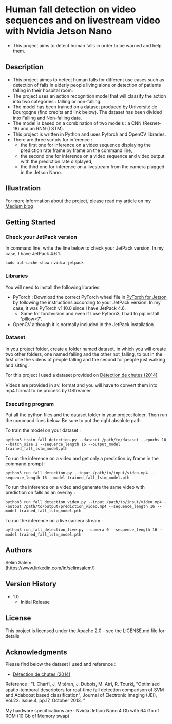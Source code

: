 # Human fall detection on video sequences and on livestream video with Nvidia Jetson Nano
* This project aims to detect human falls in order to be warned and help them.
  
## Description

* This project aimes to detect human falls for different use cases such as detection of falls in elderly people living alone or detection of patients falling in their hospital room.
* The project uses an action recognition model that will classify the action into two categories : falling or non-falling. 
* The model has been trained on a dataset produced by Université de Bourgogne (find credits and link below). The dataset has been divided into Falling and Non-falling data.
* The model is based on a combination of two models : a CNN (Resnet-18) and an RNN (LSTM).
* This project is written in Python and uses Pytorch and OpenCV libraries.
* There are three scripts for inference :
  * the first one for inference on a video sequence displaying the prediction rate frame by frame on the command line,
  * the second one for inference on a video sequence and video output with the prediction rate displayed,
  * the third one for inference on a livestream from the camera plugged in the Jetson Nano.

## Illustration

For more information about the project, please read my article on my [Medium blog](https://selim-salem.medium.com)

## Getting Started

### Check your JetPack version
In command line, write the line below to check your JetPack version. In my case, I have JetPack 4.6.1.
```
sudo apt-cache show nvidia-jetpack
```

### Libraries

You will need to install the following libraries:
* PyTorch : Download the correct PyTorch wheel file in [PyTorch for Jetson](https://forums.developer.nvidia.com/t/pytorch-for-jetson/72048) by following the instructions according to your JetPack version. In my case, it was PyTorch v1.10.0 since I have JetPack 4.6.
  * Same for torchvision and even if I use Python3, I had to pip install 'pillow<7'.
* OpenCV although it is normally included in the JetPack installation

### Dataset

In you project folder, create a folder named dataset, in which you will create two other folders, one named falling and the other not_falling, to put in the first one the videos of people falling and the second for people just walking and sitting. 

For this project I used a dataset provided on [Détection de chutes (2014)](https://search-data.ubfc.fr/ub/FR-13002091000019-2024-04-09_Fall-Detection-Dataset.html)

Videos are provided in avi format and you will have to convert them into mp4 format to be process by GStreamer. 

### Executing program

Put all the python files and the dataset folder in your project folder. Then run the command lines below. Be sure to put the right absolute path. 

To train the model on your dataset :
```
python3 train_fall_detection.py --dataset /path/to/dataset --epochs 10 --batch_size 1 --sequence_length 16 --output_model trained_fall_lstm_model.pth
```
To run the inference on a video and get only a prediction by frame in the command prompt :
```
python3 run_fall_detection.py --input /path/to/input/video.mp4 --sequence_length 16 --model trained_fall_lstm_model.pth
```
To run the inference on a video and generate the same video with prediction on falls as an overlay :
```
python3 run_fall_detection_video.py --input /path/to/input/video.mp4 --output /path/to/output/prediction_video.mp4 --sequence_length 16 --model trained_fall_lstm_model.pth
```
To run the inference on a live camera stream :
```
python3 run_fall_detection_live.py --camera 0 --sequence_length 16 --model trained_fall_lstm_model.pth
```

## Authors

Selim Salem  
(https://www.linkedin.com/in/selimsalem/)

## Version History

* 1.0
    * Initial Release

## License

This project is licensed under the Apache 2.0 - see the LICENSE.md file for details

## Acknowledgments

Please find below the dataset I used and reference : 
* [Détection de chutes (2014)](https://search-data.ubfc.fr/ub/FR-13002091000019-2024-04-09_Fall-Detection-Dataset.html)

Reference : "I. Charfi, J. Mitéran, J. Dubois, M. Atri, R. Tourki, "Optimised spatio-temporal descriptors for real-time fall detection comparison of SVM and Adaboost based classification", Journal of Electronic Imaging (JEI), Vol.22. Issue.4, pp.17, October 2013. "

My hardware specifications are :
Nvidia Jetson Nano 4 Gb with 64 Gb of ROM (10 Gb of Memory swap)
